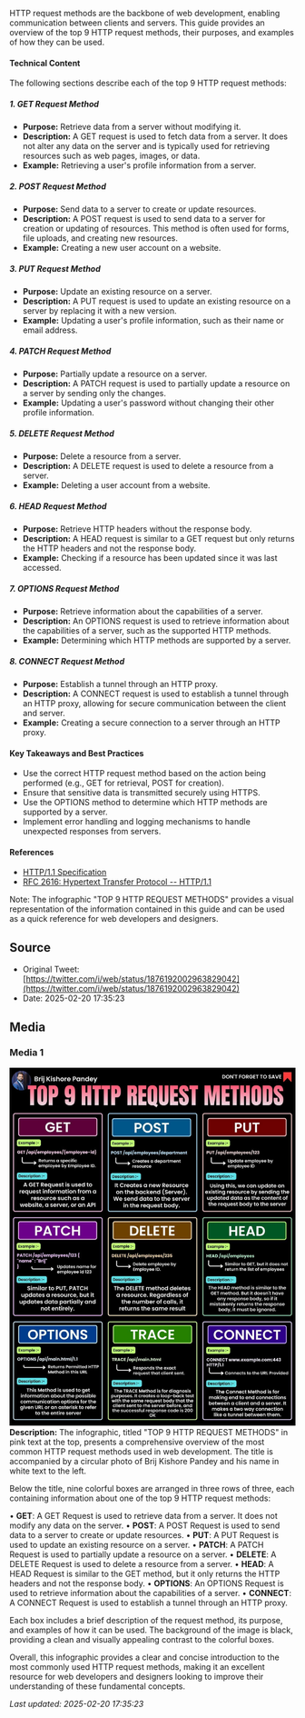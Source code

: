 HTTP request methods are the backbone of web development, enabling communication between clients and servers. This guide provides an overview of the top 9 HTTP request methods, their purposes, and examples of how they can be used.

#### Technical Content
The following sections describe each of the top 9 HTTP request methods:

##### 1. GET Request Method
* **Purpose:** Retrieve data from a server without modifying it.
* **Description:** A GET request is used to fetch data from a server. It does not alter any data on the server and is typically used for retrieving resources such as web pages, images, or data.
* **Example:** Retrieving a user's profile information from a server.

##### 2. POST Request Method
* **Purpose:** Send data to a server to create or update resources.
* **Description:** A POST request is used to send data to a server for creation or updating of resources. This method is often used for forms, file uploads, and creating new resources.
* **Example:** Creating a new user account on a website.

##### 3. PUT Request Method
* **Purpose:** Update an existing resource on a server.
* **Description:** A PUT request is used to update an existing resource on a server by replacing it with a new version.
* **Example:** Updating a user's profile information, such as their name or email address.

##### 4. PATCH Request Method
* **Purpose:** Partially update a resource on a server.
* **Description:** A PATCH request is used to partially update a resource on a server by sending only the changes.
* **Example:** Updating a user's password without changing their other profile information.

##### 5. DELETE Request Method
* **Purpose:** Delete a resource from a server.
* **Description:** A DELETE request is used to delete a resource from a server.
* **Example:** Deleting a user account from a website.

##### 6. HEAD Request Method
* **Purpose:** Retrieve HTTP headers without the response body.
* **Description:** A HEAD request is similar to a GET request but only returns the HTTP headers and not the response body.
* **Example:** Checking if a resource has been updated since it was last accessed.

##### 7. OPTIONS Request Method
* **Purpose:** Retrieve information about the capabilities of a server.
* **Description:** An OPTIONS request is used to retrieve information about the capabilities of a server, such as the supported HTTP methods.
* **Example:** Determining which HTTP methods are supported by a server.

##### 8. CONNECT Request Method
* **Purpose:** Establish a tunnel through an HTTP proxy.
* **Description:** A CONNECT request is used to establish a tunnel through an HTTP proxy, allowing for secure communication between the client and server.
* **Example:** Creating a secure connection to a server through an HTTP proxy.

#### Key Takeaways and Best Practices
* Use the correct HTTP request method based on the action being performed (e.g., GET for retrieval, POST for creation).
* Ensure that sensitive data is transmitted securely using HTTPS.
* Use the OPTIONS method to determine which HTTP methods are supported by a server.
* Implement error handling and logging mechanisms to handle unexpected responses from servers.

#### References
* [HTTP/1.1 Specification](https://www.rfc-editor.org/rfc/rfc7231)
* [RFC 2616: Hypertext Transfer Protocol -- HTTP/1.1](https://www.rfc-editor.org/rfc/rfc2616)

Note: The infographic "TOP 9 HTTP REQUEST METHODS" provides a visual representation of the information contained in this guide and can be used as a quick reference for web developers and designers.
## Source

- Original Tweet: [https://twitter.com/i/web/status/1876192002963829042](https://twitter.com/i/web/status/1876192002963829042)
- Date: 2025-02-20 17:35:23


## Media

### Media 1
![media_0](./media_0.jpg)
**Description:** The infographic, titled "TOP 9 HTTP REQUEST METHODS" in pink text at the top, presents a comprehensive overview of the most common HTTP request methods used in web development. The title is accompanied by a circular photo of Brij Kishore Pandey and his name in white text to the left.

Below the title, nine colorful boxes are arranged in three rows of three, each containing information about one of the top 9 HTTP request methods:

• **GET**: A GET Request is used to retrieve data from a server. It does not modify any data on the server.
• **POST**: A POST Request is used to send data to a server to create or update resources.
• **PUT**: A PUT Request is used to update an existing resource on a server.
• **PATCH**: A PATCH Request is used to partially update a resource on a server.
• **DELETE**: A DELETE Request is used to delete a resource from a server.
• **HEAD**: A HEAD Request is similar to the GET method, but it only returns the HTTP headers and not the response body.
• **OPTIONS**: An OPTIONS Request is used to retrieve information about the capabilities of a server.
• **CONNECT**: A CONNECT Request is used to establish a tunnel through an HTTP proxy.

Each box includes a brief description of the request method, its purpose, and examples of how it can be used. The background of the image is black, providing a clean and visually appealing contrast to the colorful boxes.

Overall, this infographic provides a clear and concise introduction to the most commonly used HTTP request methods, making it an excellent resource for web developers and designers looking to improve their understanding of these fundamental concepts.

*Last updated: 2025-02-20 17:35:23*